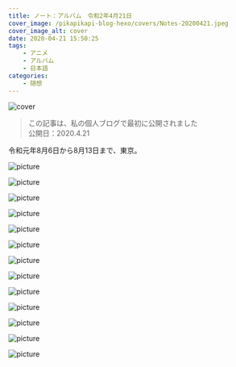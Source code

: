 ```yaml
---
title: ノート：アルバム　令和2年4月21日
cover_image: /pikapikapi-blog-hexo/covers/Notes-20200421.jpeg
cover_image_alt: cover
date: 2020-04-21 15:50:25
tags:
    - アニメ
    - アルバム
    - 日本語
categories:
    - 随想
---
```


![cover](cover-picture.jpeg)

> この記事は、私の個人ブログで最初に公開されました\
> 公開日：2020.4.21

令和元年8月6日から8月13日まで、東京。

![picture](picture-1.jpeg)

![picture](picture-2.jpeg)

![picture](picture-3.jpeg)

![picture](picture-4.jpeg)

![picture](picture-5.jpeg)

![picture](picture-6.jpeg)

![picture](picture-7.jpeg)

![picture](picture-8.jpeg)

![picture](picture-9.jpeg)

![picture](picture-10.jpeg)

![picture](picture-11.jpeg)

![picture](picture-12.jpeg)

![picture](picture-13.jpeg)

